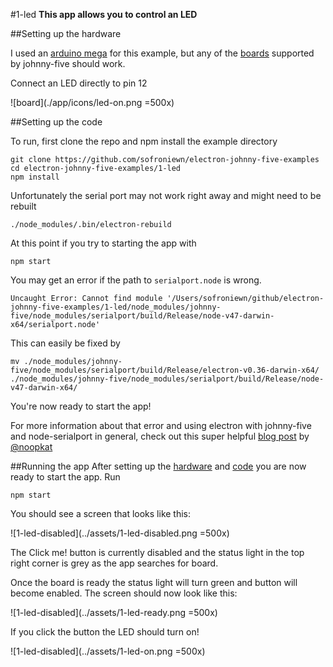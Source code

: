 #1-led
**This app allows you to control an LED**

##Setting up the hardware

I used an [arduino mega](https://www.arduino.cc/en/Main/ArduinoBoardMega2560) for this example, but any of the [boards](http://johnny-five.io/platform-support/) supported by johnny-five should work.

Connect an LED directly to pin 12

![board](./app/icons/led-on.png =500x)


##Setting up the code


To run, first clone the repo and npm install the example directory

```
git clone https://github.com/sofroniewn/electron-johnny-five-examples
cd electron-johnny-five-examples/1-led
npm install
```

Unfortunately the serial port may not work right away and might need to be rebuilt

```
./node_modules/.bin/electron-rebuild
```

At this point if you try to starting the app with

```
npm start
```
You may get an error if the path to <code>serialport.node</code> is wrong.

```
Uncaught Error: Cannot find module '/Users/sofroniewn/github/electron-johnny-five-examples/1-led/node_modules/johnny-five/node_modules/serialport/build/Release/node-v47-darwin-x64/serialport.node'
```

This can easily be fixed by

```
mv ./node_modules/johnny-five/node_modules/serialport/build/Release/electron-v0.36-darwin-x64/ ./node_modules/johnny-five/node_modules/serialport/build/Release/node-v47-darwin-x64/
```

You're now ready to start the app!

For more information about that error and using electron with johnny-five and node-serialport in general, check out this super helpful [blog post](http://meow.noopkat.com/using-node-serialport-in-an-electron-app/) by [@noopkat](https://github.com/noopkat)

##Running the app
After setting up the [hardware](https://github.com/sofroniewn/electron-johnny-five-examples/tree/master/1-led#setting-up-the-hardware) and [code](https://github.com/sofroniewn/electron-johnny-five-examples/tree/master/1-led#setting-up-the-code) you are now ready to start the app. Run 

```
npm start
```

You should see a screen that looks like this:

![1-led-disabled](../assets/1-led-disabled.png =500x)

The Click me! button is currently disabled and the status light in the top right corner is grey as the app searches for board.

Once the board is ready the status light will turn green and button will become enabled. The screen should now look like this:

![1-led-disabled](../assets/1-led-ready.png =500x)

If you click the button the LED should turn on!

![1-led-disabled](../assets/1-led-on.png =500x)
